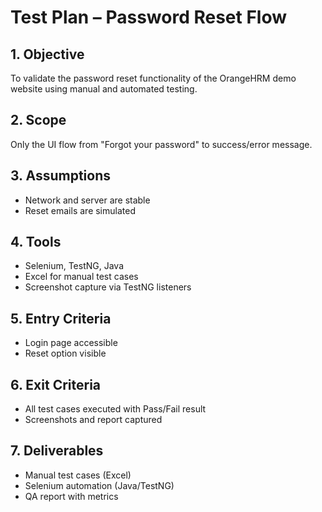 # Test Plan – Password Reset Flow

## 1. Objective
To validate the password reset functionality of the OrangeHRM demo website using manual and automated testing.

## 2. Scope
Only the UI flow from "Forgot your password" to success/error message.

## 3. Assumptions
- Network and server are stable
- Reset emails are simulated

## 4. Tools
- Selenium, TestNG, Java
- Excel for manual test cases
- Screenshot capture via TestNG listeners

## 5. Entry Criteria
- Login page accessible
- Reset option visible

## 6. Exit Criteria
- All test cases executed with Pass/Fail result
- Screenshots and report captured

## 7. Deliverables
- Manual test cases (Excel)
- Selenium automation (Java/TestNG)
- QA report with metrics
